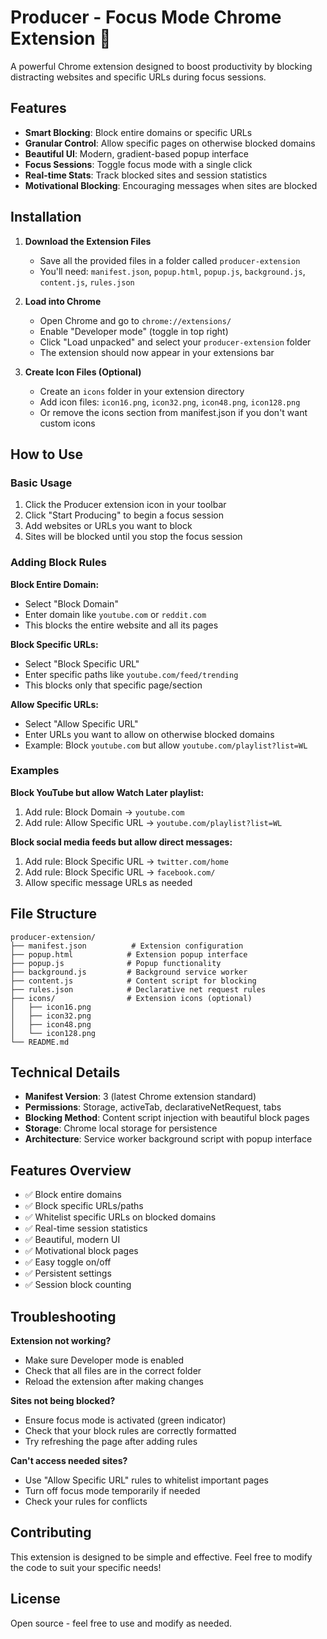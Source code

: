 # Producer - Focus Mode Chrome Extension 🎯

A powerful Chrome extension designed to boost productivity by blocking distracting websites and specific URLs during focus sessions.

## Features

- **Smart Blocking**: Block entire domains or specific URLs
- **Granular Control**: Allow specific pages on otherwise blocked domains
- **Beautiful UI**: Modern, gradient-based popup interface
- **Focus Sessions**: Toggle focus mode with a single click
- **Real-time Stats**: Track blocked sites and session statistics
- **Motivational Blocking**: Encouraging messages when sites are blocked

## Installation

1. **Download the Extension Files**
   - Save all the provided files in a folder called `producer-extension`
   - You'll need: `manifest.json`, `popup.html`, `popup.js`, `background.js`, `content.js`, `rules.json`

2. **Load into Chrome**
   - Open Chrome and go to `chrome://extensions/`
   - Enable "Developer mode" (toggle in top right)
   - Click "Load unpacked" and select your `producer-extension` folder
   - The extension should now appear in your extensions bar

3. **Create Icon Files (Optional)**
   - Create an `icons` folder in your extension directory
   - Add icon files: `icon16.png`, `icon32.png`, `icon48.png`, `icon128.png`
   - Or remove the icons section from manifest.json if you don't want custom icons

## How to Use

### Basic Usage
1. Click the Producer extension icon in your toolbar
2. Click "Start Producing" to begin a focus session
3. Add websites or URLs you want to block
4. Sites will be blocked until you stop the focus session

### Adding Block Rules

**Block Entire Domain:**
- Select "Block Domain" 
- Enter domain like `youtube.com` or `reddit.com`
- This blocks the entire website and all its pages

**Block Specific URLs:**
- Select "Block Specific URL"
- Enter specific paths like `youtube.com/feed/trending`
- This blocks only that specific page/section

**Allow Specific URLs:**
- Select "Allow Specific URL"
- Enter URLs you want to allow on otherwise blocked domains
- Example: Block `youtube.com` but allow `youtube.com/playlist?list=WL`

### Examples

**Block YouTube but allow Watch Later playlist:**
1. Add rule: Block Domain → `youtube.com`
2. Add rule: Allow Specific URL → `youtube.com/playlist?list=WL`

**Block social media feeds but allow direct messages:**
1. Add rule: Block Specific URL → `twitter.com/home`
2. Add rule: Block Specific URL → `facebook.com/`
3. Allow specific message URLs as needed

## File Structure

```
producer-extension/
├── manifest.json          # Extension configuration
├── popup.html            # Extension popup interface
├── popup.js              # Popup functionality
├── background.js         # Background service worker
├── content.js            # Content script for blocking
├── rules.json            # Declarative net request rules
├── icons/                # Extension icons (optional)
│   ├── icon16.png
│   ├── icon32.png
│   ├── icon48.png
│   └── icon128.png
└── README.md
```

## Technical Details

- **Manifest Version**: 3 (latest Chrome extension standard)
- **Permissions**: Storage, activeTab, declarativeNetRequest, tabs
- **Blocking Method**: Content script injection with beautiful block pages
- **Storage**: Chrome local storage for persistence
- **Architecture**: Service worker background script with popup interface

## Features Overview

- ✅ Block entire domains
- ✅ Block specific URLs/paths
- ✅ Whitelist specific URLs on blocked domains
- ✅ Real-time session statistics
- ✅ Beautiful, modern UI
- ✅ Motivational block pages
- ✅ Easy toggle on/off
- ✅ Persistent settings
- ✅ Session block counting

## Troubleshooting

**Extension not working?**
- Make sure Developer mode is enabled
- Check that all files are in the correct folder
- Reload the extension after making changes

**Sites not being blocked?**
- Ensure focus mode is activated (green indicator)
- Check that your block rules are correctly formatted
- Try refreshing the page after adding rules

**Can't access needed sites?**
- Use "Allow Specific URL" rules to whitelist important pages
- Turn off focus mode temporarily if needed
- Check your rules for conflicts

## Contributing

This extension is designed to be simple and effective. Feel free to modify the code to suit your specific needs!

## License

Open source - feel free to use and modify as needed.